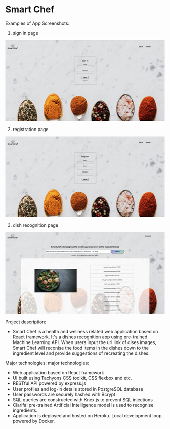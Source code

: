 # Smart Chef

Examples of App Screenshots:
1. sign in page
<img src="/images/sign-in.png" alt="drawing" width="900"/>

2. registration page
<img src="/images/register.png" alt="drawing" width="900"/>

3. dish recognition page
<img src="/images/recognition.png" alt="drawing" width="900"/>


Project description: 
* Smart Chef is a health and wellness related web application based on React framework. It's a dishes recognition app using pre-trained Machine Learning API. When users input the url link of dises images, Smart Chef will reconise the food items in the dishes down to the ingredient level and provide suggestions of recreating the dishes.

Major technologies: 
major technologies:
* Web application based on React framework
* UI built using Tachyons CSS toolkit,  CSS flexbox and etc.
* RESTful API powered by express.js
* User profiles and log-in details stored in PostgreSQL database
* User passwords are securely hashed with Bcrypt
* SQL queries are constructed with Knex.js to prevent SQL injections
* Clarifai pre-trained Artificial Intelligence model is used to recognise ingredients.
* Application is deployed and hosted on Heroku. Local development loop powered by Docker.


